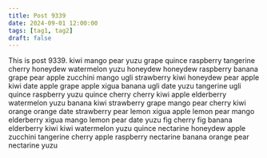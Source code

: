 ```yaml
---
title: Post 9339
date: 2024-09-01 12:00:00
tags: [tag1, tag2]
draft: false
---
```

This is post 9339.
kiwi
mango
pear
yuzu
grape
quince
raspberry
tangerine
cherry
honeydew
watermelon
yuzu
honeydew
honeydew
raspberry
banana
grape
pear
apple
zucchini
mango
ugli
strawberry
kiwi
honeydew
pear
apple
kiwi
date
apple
grape
apple
xigua
banana
ugli
date
yuzu
tangerine
ugli
quince
raspberry
yuzu
quince
cherry
cherry
kiwi
apple
elderberry
watermelon
yuzu
banana
kiwi
strawberry
grape
mango
pear
cherry
kiwi
orange
orange
date
strawberry
pear
lemon
xigua
apple
lemon
pear
mango
elderberry
xigua
mango
lemon
pear
date
yuzu
fig
cherry
fig
banana
elderberry
kiwi
kiwi
watermelon
yuzu
quince
nectarine
honeydew
apple
zucchini
tangerine
cherry
apple
raspberry
nectarine
banana
orange
pear
nectarine
yuzu

